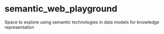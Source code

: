 # semantic_web_playground
Space to explore using semantic technologies in data models for knowledge representation
